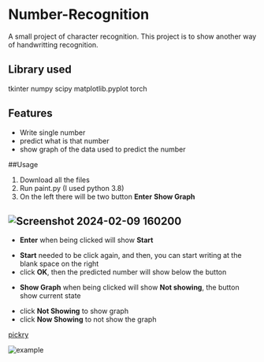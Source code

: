 # Number-Recognition
A small project of character recognition. This project is to show another way of handwritting recognition.
## Library used 
tkinter
numpy
scipy
matplotlib.pyplot
torch
## Features
- Write single number
- predict what is that number
- show graph of the data used to predict the number


##Usage
1. Download all the files
2. Run paint.py (I used python 3.8)
3. On the left there will be two button **Enter** **Show Graph**
   
![Screenshot 2024-02-09 160200](https://github.com/ChaiXM/number-recognition/assets/68574901/81d2c8d7-616f-4327-920d-cb391f1339bf)
-
-  **Enter** when being clicked will show **Start**
  + **Start** needed to be click again, and then, you can start writing at the blank space on the right
  + click **OK**, then the predicted number will show below the button  
-  **Show Graph** when being clicked will show **Not showing**, the button show current state
  + click **Not Showing** to show graph
  + click **Now Showing** to not show the graph

[pickry](https://github.com/pickry/Tkinter/blob/main/paint.py)

![example](https://github.com/ChaiXM/number-recognition/assets/68574901/462e19f2-a34a-4e45-900e-809cc6ed4278)
